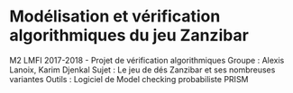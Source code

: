 # Modélisation et vérification algorithmiques du jeu Zanzibar
M2 LMFI 2017-2018 - Projet de vérification algorithmiques
Groupe : Alexis Lanoix, Karim Djenkal
Sujet : Le jeu de dés Zanzibar et ses nombreuses variantes
Outils : Logiciel de Model checking probabiliste PRISM

